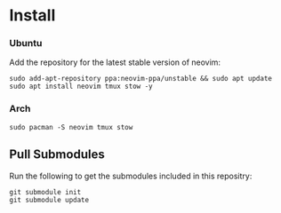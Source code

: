 # Install 
### Ubuntu
Add the repository for the latest stable version of neovim:

```
sudo add-apt-repository ppa:neovim-ppa/unstable && sudo apt update
sudo apt install neovim tmux stow -y
```
### Arch

```
sudo pacman -S neovim tmux stow
```
## Pull Submodules

Run the following to get the submodules included in this repositry:

```
git submodule init
git submodule update
```
